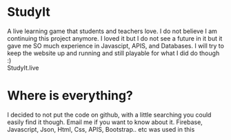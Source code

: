 # StudyIt
A live learning game that students and teachers love.
I do not believe I am continuing this project anymore. I loved it but I do not see a future in it but it gave me SO much experience in Javascipt, APIS, and Databases. I will try to keep the website up and running and still playable for what I did do though :)
<br/>
StudyIt.live

# Where is everything?
I decided to not put the code on github, with a little searching you could easily find it though. Email me if you want to know about it.
Firebase, Javascript, Json, Html, Css, APIS, Bootstrap.. etc was used in this
